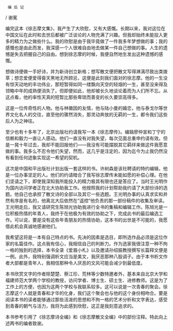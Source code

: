      编 后 记 

   / 谢冕

   编完这本《徐志摩文集》，我产生了大欣慰，又有大感慨。长期以来，我对这位在中国文坛在此时和去世后都被广泛谈论的人物充满了兴趣。但我却始终未能投入更多的精力为之做些什么。我的欣慰是由于我毕竟做了一件我多年梦想做的事；我的感慨也是由此而发，我深感一个人很难自由地去做某一件自己想做的事。人生的遗憾是失去把握自己的自由。想到徐志摩的时候，我便自然地生发出这种遗憾的感慨。

   想做诗便做一手好诗，并为新诗创立新格；想写散文便把散文写得淋漓尽致出类拨萃；想恋爱便爱得昏天黑地无所顾忌，这便是此刻我们面对的徐志摩。他的一生没有惊天动地的丰功伟业，那短暂得如同一缕飘向天空的轻烟的一生，甚至没来得及领略中年的成熟便消失了。但即便如此，他却被长久地谈论着而为人们所不忘。从这点看，他的率性天真的短暂比那些卑琐而善变的长久要崇高得多。

   这是一位传奇性的人物。他与林徽因的友情，他与陆小曼的婚恋，他与泰戈尔等世界文化名人的交往，直至他的骤然消失，那灵动奔放的无羁的一生，都令我们这些后人为之神往。

   至少也有十多年了，北京出版社约请我写一本《徐志摩传》。编辑廖仲宣和丁宁的信赖和毅力一直让人感动。他们一直没有对我失望，每次见面总重申约请有效。但是一晃十年过去，我却不能回报他们——我没有可能摆脱其它羁绊来做这件我愿意做的事。我多么不忍令他们失望，然而，这几乎是注定的，因为迄今为止我仍然没有看到任何迹象实现这一希望的契机。

   这次是中国和平出版社计划出版一套这样的书。许树森是该社聘请的特约编辑，他是一位办事坚定的人。他们的约请暗合了我写徐志摩传未能如愿的补偿心理。在他们坚请之下，即使我深知我所能投入的精力极其有限也还是答应了。当时王光明作为国内访问学者正在北大协助我工作。他按照我的计划帮助我约请了大部份诗的选题。他自己也承担了散文诗的全部以及其它一些选题。王光明办事的认真求实和井然有序是有名的，他离北大后依然在“遥控”他负责的那一部份稿件的收集及审读。王光明走后，我又请研究生陈旭光协助我进行全书的集稿和编辑工作。陈旭光是一位积极热情的年青人，我终于在他极为有效的协助之下，完成此书的最后编选工作。可以说，要是没有这些年青朋友的热情协助，这本书的出世是不可能的，我愿借此机会真诚地感谢他们。

   我希望这将是一本有自己特点的书。先决的因素是选目，即所选作品必须是这位作家的名篇佳作。这点我有信心，我相信自己的判断力。作为选家我很注意一种不拘一格的独到的选择，本书全录《爱眉小札》以及邀请孙绍振教授撰写长篇释文便是一例。此外，我特别强调析文应当是美文，我厌恶那种八股调子。由于本书析文作者大部都是青年人，我相信那种令人厌恶的文风可能会减少到最低度。

   本书欣赏文字的作者除楚楚、蔡江珍、荒林等少数特邀者外，基本来自北京大学和福建师范大学两个学校的教授，访问学者、博士生、硕士生、进修教师。这是为了工作上的方便，也因为这两个学校与我联系较多。这可以说是一次青春的聚会。徐志摩这个人就是青春和才华的化身，我们这个聚会也与他的这个身份相吻合。要是阅读本书的读者能够通过那些活泼的思想和不拘一格的艺术分析和文字表达，感受到青春的朝气与活力，我将为此感到欣慰，这正是我刻意追求的。

   本书参考引用了《徐志摩诗全编》和《徐志摩散文全编》中的部份注释。特此向上述两书的编者致谢。

